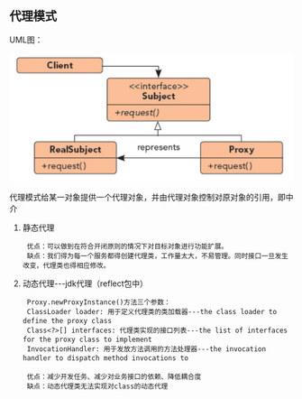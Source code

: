 ## 代理模式

UML图：

![Alt text](../../../../img/proxyPatternUML.png)

代理模式给某一对象提供一个代理对象，并由代理对象控制对原对象的引用，即中介

1. 静态代理

        优点：可以做到在符合开闭原则的情况下对目标对象进行功能扩展。 
        缺点：我们得为每一个服务都得创建代理类，工作量太大，不易管理。同时接口一旦发生改变，代理类也得相应修改。
2. 动态代理---jdk代理（reflect包中）

        Proxy.newProxyInstance()方法三个参数：
        ClassLoader loader: 用于定义代理类的类加载器---the class loader to define the proxy class
        Class<?>[] interfaces: 代理类实现的接口列表---the list of interfaces for the proxy class to implement
        InvocationHandler: 用于发放方法调用的方法处理器---the invocation handler to dispatch method invocations to
        
        优点：减少开发任务、减少对业务接口的依赖、降低耦合度
        缺点：动态代理类无法实现对class的动态代理